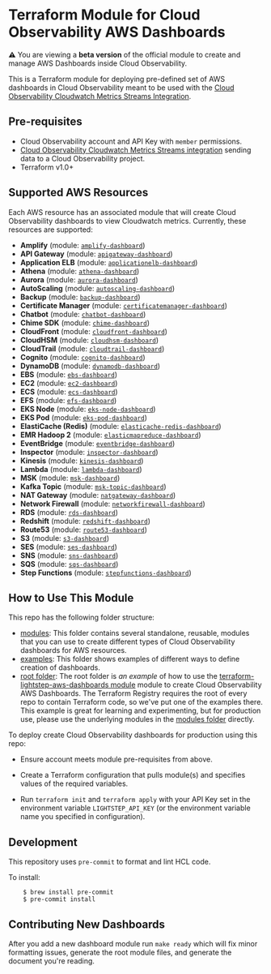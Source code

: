 # Terraform Module for Cloud Observability AWS Dashboards

**:warning:** You are viewing a **beta version** of the official
module to create and manage AWS Dashboards inside Cloud Observability.

This is a Terraform module for deploying pre-defined set of AWS dashboards in Cloud Observability meant to be used with the [Cloud Observability Cloudwatch Metrics Streams Integration](https://docs.lightstep.com/docs/setup-aws-for-metrics).

## Pre-requisites

* Cloud Observability account and API Key with `member` permissions.
* [Cloud Observability Cloudwatch Metrics Streams integration](https://docs.lightstep.com/docs/setup-aws-for-metrics) sending data to a Cloud Observability project.
* Terraform v1.0+

## Supported AWS Resources

Each AWS resource has an associated module that will create Cloud Observability dashboards to view Cloudwatch metrics. Currently, these resources are supported:

<!-- modules autogenerated section -->
* __Amplify__ (module: [`amplify-dashboard`](https://github.com/lightstep/terraform-lightstep-aws-dashboards/tree/main/modules/amplify-dashboard))
* __API Gateway__ (module: [`apigateway-dashboard`](https://github.com/lightstep/terraform-lightstep-aws-dashboards/tree/main/modules/apigateway-dashboard))
* __Application ELB__ (module: [`applicationelb-dashboard`](https://github.com/lightstep/terraform-lightstep-aws-dashboards/tree/main/modules/applicationelb-dashboard))
* __Athena__ (module: [`athena-dashboard`](https://github.com/lightstep/terraform-lightstep-aws-dashboards/tree/main/modules/athena-dashboard))
* __Aurora__ (module: [`aurora-dashboard`](https://github.com/lightstep/terraform-lightstep-aws-dashboards/tree/main/modules/aurora-dashboard))
* __AutoScaling__ (module: [`autoscaling-dashboard`](https://github.com/lightstep/terraform-lightstep-aws-dashboards/tree/main/modules/autoscaling-dashboard))
* __Backup__ (module: [`backup-dashboard`](https://github.com/lightstep/terraform-lightstep-aws-dashboards/tree/main/modules/backup-dashboard))
* __Certificate Manager__ (module: [`certificatemanager-dashboard`](https://github.com/lightstep/terraform-lightstep-aws-dashboards/tree/main/modules/certificatemanager-dashboard))
* __Chatbot__ (module: [`chatbot-dashboard`](https://github.com/lightstep/terraform-lightstep-aws-dashboards/tree/main/modules/chatbot-dashboard))
* __Chime SDK__ (module: [`chime-dashboard`](https://github.com/lightstep/terraform-lightstep-aws-dashboards/tree/main/modules/chime-dashboard))
* __CloudFront__ (module: [`cloudfront-dashboard`](https://github.com/lightstep/terraform-lightstep-aws-dashboards/tree/main/modules/cloudfront-dashboard))
* __CloudHSM__ (module: [`cloudhsm-dashboard`](https://github.com/lightstep/terraform-lightstep-aws-dashboards/tree/main/modules/cloudhsm-dashboard))
* __CloudTrail__ (module: [`cloudtrail-dashboard`](https://github.com/lightstep/terraform-lightstep-aws-dashboards/tree/main/modules/cloudtrail-dashboard))
* __Cognito__ (module: [`cognito-dashboard`](https://github.com/lightstep/terraform-lightstep-aws-dashboards/tree/main/modules/cognito-dashboard))
* __DynamoDB__ (module: [`dynamodb-dashboard`](https://github.com/lightstep/terraform-lightstep-aws-dashboards/tree/main/modules/dynamodb-dashboard))
* __EBS__ (module: [`ebs-dashboard`](https://github.com/lightstep/terraform-lightstep-aws-dashboards/tree/main/modules/ebs-dashboard))
* __EC2__ (module: [`ec2-dashboard`](https://github.com/lightstep/terraform-lightstep-aws-dashboards/tree/main/modules/ec2-dashboard))
* __ECS__ (module: [`ecs-dashboard`](https://github.com/lightstep/terraform-lightstep-aws-dashboards/tree/main/modules/ecs-dashboard))
* __EFS__ (module: [`efs-dashboard`](https://github.com/lightstep/terraform-lightstep-aws-dashboards/tree/main/modules/efs-dashboard))
* __EKS Node__ (module: [`eks-node-dashboard`](https://github.com/lightstep/terraform-lightstep-aws-dashboards/tree/main/modules/eks-node-dashboard))
* __EKS Pod__ (module: [`eks-pod-dashboard`](https://github.com/lightstep/terraform-lightstep-aws-dashboards/tree/main/modules/eks-pod-dashboard))
* __ElastiCache (Redis)__ (module: [`elasticache-redis-dashboard`](https://github.com/lightstep/terraform-lightstep-aws-dashboards/tree/main/modules/elasticache-redis-dashboard))
* __EMR Hadoop 2__ (module: [`elasticmapreduce-dashboard`](https://github.com/lightstep/terraform-lightstep-aws-dashboards/tree/main/modules/elasticmapreduce-dashboard))
* __EventBridge__ (module: [`eventbridge-dashboard`](https://github.com/lightstep/terraform-lightstep-aws-dashboards/tree/main/modules/eventbridge-dashboard))
* __Inspector__ (module: [`inspector-dashboard`](https://github.com/lightstep/terraform-lightstep-aws-dashboards/tree/main/modules/inspector-dashboard))
* __Kinesis__ (module: [`kinesis-dashboard`](https://github.com/lightstep/terraform-lightstep-aws-dashboards/tree/main/modules/kinesis-dashboard))
* __Lambda__ (module: [`lambda-dashboard`](https://github.com/lightstep/terraform-lightstep-aws-dashboards/tree/main/modules/lambda-dashboard))
* __MSK__ (module: [`msk-dashboard`](https://github.com/lightstep/terraform-lightstep-aws-dashboards/tree/main/modules/msk-dashboard))
* __Kafka Topic__ (module: [`msk-topic-dashboard`](https://github.com/lightstep/terraform-lightstep-aws-dashboards/tree/main/modules/msk-topic-dashboard))
* __NAT Gateway__ (module: [`natgateway-dashboard`](https://github.com/lightstep/terraform-lightstep-aws-dashboards/tree/main/modules/natgateway-dashboard))
* __Network Firewall__ (module: [`networkfirewall-dashboard`](https://github.com/lightstep/terraform-lightstep-aws-dashboards/tree/main/modules/networkfirewall-dashboard))
* __RDS__ (module: [`rds-dashboard`](https://github.com/lightstep/terraform-lightstep-aws-dashboards/tree/main/modules/rds-dashboard))
* __Redshift__ (module: [`redshift-dashboard`](https://github.com/lightstep/terraform-lightstep-aws-dashboards/tree/main/modules/redshift-dashboard))
* __Route53__ (module: [`route53-dashboard`](https://github.com/lightstep/terraform-lightstep-aws-dashboards/tree/main/modules/route53-dashboard))
* __S3__ (module: [`s3-dashboard`](https://github.com/lightstep/terraform-lightstep-aws-dashboards/tree/main/modules/s3-dashboard))
* __SES__ (module: [`ses-dashboard`](https://github.com/lightstep/terraform-lightstep-aws-dashboards/tree/main/modules/ses-dashboard))
* __SNS__ (module: [`sns-dashboard`](https://github.com/lightstep/terraform-lightstep-aws-dashboards/tree/main/modules/sns-dashboard))
* __SQS__ (module: [`sqs-dashboard`](https://github.com/lightstep/terraform-lightstep-aws-dashboards/tree/main/modules/sqs-dashboard))
* __Step Functions__ (module: [`stepfunctions-dashboard`](https://github.com/lightstep/terraform-lightstep-aws-dashboards/tree/main/modules/stepfunctions-dashboard))

<!-- end autogenerated section -->
## How to Use This Module

This repo has the following folder structure:

* [modules](https://github.com/lightstep/terraform-lightstep-aws-dashboards/tree/master/modules): This folder contains several standalone, reusable, modules that you can use to create different types of Cloud Observability dashboards for AWS resources.
* [examples](https://github.com/lightstep/terraform-lightstep-aws-dashboards/tree/master/examples): This folder shows examples of different ways to define creation of dashboards.
* [root folder](https://github.com/lightstep/terraform-lightstep-aws-dashboards/tree/master): The root folder is *an example* of how to use the [terraform-lightstep-aws-dashboards module](https://github.com/hashicorp/terraform-aws-consul/tree/master/modules/consul-cluster) 
  module to create Cloud Observability AWS Dashboards. The Terraform Registry requires the root of every repo to contain Terraform code, so we've put one of the examples there. This example is great for learning and experimenting, but for production use, please use the underlying modules in the [modules folder](https://github.com/lightstep/terraform-lightstep-aws-dashboards/tree/master/modules) directly.

To deploy create Cloud Observability dashboards for production using this repo:

- Ensure account meets module pre-requisites from above.

- Create a Terraform configuration that pulls module(s) and specifies values
  of the required variables.

- Run `terraform init` and `terraform apply` with your API Key set in the environment variable `LIGHTSTEP_API_KEY` (or the environment variable name you specified in configuration).

## Development

This repository uses `pre-commit` to format and lint HCL code.

To install:

```
    $ brew install pre-commit
    $ pre-commit install
```
## Contributing New Dashboards

After you add a new dashboard module run `make ready` which will fix minor formatting issues, generate the root module files, and generate the document you're reading.
